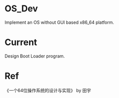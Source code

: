 # OS_Dev
Implement an OS without GUI based x86_64 platform.

# Current

Design Boot Loader program.

# Ref

《一个64位操作系统的设计与实现》 by 田宇